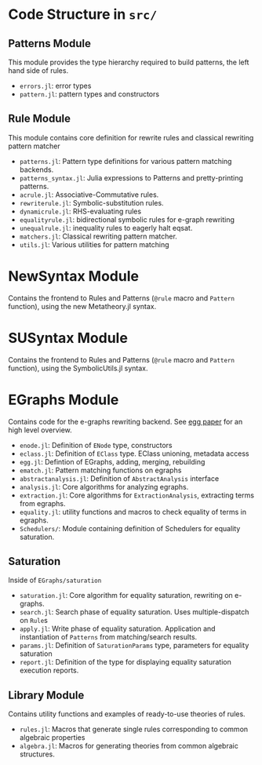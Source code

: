# Code Structure in `src/`

## Patterns Module

This module provides the type hierarchy required to build patterns, the
left hand side of rules.
- `errors.jl`: error types
- `pattern.jl`: pattern types and constructors

## Rule Module
This module contains core definition for rewrite rules and classical
rewriting pattern matcher

- `patterns.jl`: Pattern type definitions for various pattern matching backends.
- `patterns_syntax.jl`: Julia expressions to Patterns and pretty-printing patterns.
- `acrule.jl`: Associative-Commutative rules. 
- `rewriterule.jl`: Symbolic-substitution rules.
- `dynamicrule.jl`: RHS-evaluating rules
- `equalityrule.jl`: bidirectional symbolic rules for e-graph rewriting
- `unequalrule.jl`: inequality rules to eagerly halt eqsat.
- `matchers.jl`: Classical rewriting pattern matcher.
- `utils.jl`: Various utilities for pattern matching

# NewSyntax Module
Contains the frontend to Rules and Patterns (`@rule` macro and `Pattern` function), using the new Metatheory.jl syntax.

# SUSyntax Module
Contains the frontend to Rules and Patterns (`@rule` macro and `Pattern` function), using the SymbolicUtils.jl syntax.

# EGraphs Module 
Contains code for the e-graphs rewriting backend. See [egg paper](https://dl.acm.org/doi/pdf/10.1145/3434304) for an high level overview.

- `enode.jl`: Definition of `ENode` type, constructors
- `eclass.jl`: Definition of `EClass` type. EClass unioning, metadata access
- `egg.jl`: Defintion of EGraphs, adding, merging, rebuilding
- `ematch.jl`: Pattern matching functions on egraphs
- `abstractanalysis.jl`: Definition of `AbstractAnalysis` interface
- `analysis.jl`: Core algorithms for analyzing egraphs.
- `extraction.jl`: Core algorithms for `ExtractionAnalysis`, extracting terms from egraphs.
- `equality.jl`: utility functions and macros to check equality of terms in egraphs.
- `Schedulers/`: Module containing definition of Schedulers for equality saturation. 


## Saturation 
Inside of `EGraphs/saturation`

- `saturation.jl`: Core algorithm for equality saturation, rewriting on e-graphs. 
- `search.jl`: Search phase of equality saturation. Uses multiple-dispatch on `Rule`s
- `apply.jl`: Write phase of equality saturation. Application and instantiation of `Patterns` from matching/search results.
- `params.jl`: Definition of `SaturationParams` type, parameters for equality saturation
- `report.jl`: Definition of the type for displaying equality saturation execution reports.


## Library Module
Contains utility functions and examples of ready-to-use theories of rules.

- `rules.jl`: Macros that generate single rules corresponding to common algebraic properties
- `algebra.jl`: Macros for generating theories from common algebraic structures.  
